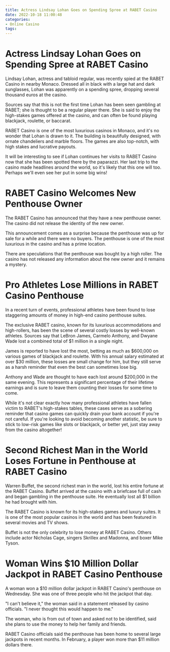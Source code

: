 ```yaml
---
title: Actress Lindsay Lohan Goes on Spending Spree at RABET Casino
date: 2022-10-18 11:00:48
categories:
- Online Casino
tags:
---
```



#  Actress Lindsay Lohan Goes on Spending Spree at RABET Casino

Lindsay Lohan, actress and tabloid regular, was recently spied at the RABET Casino in nearby Monaco. Dressed all in black with a large hat and dark sunglasses, Lohan was apparently on a spending spree, dropping several thousand euros at the casino.

Sources say that this is not the first time Lohan has been seen gambling at RABET; she is thought to be a regular player there. She is said to enjoy the high-stakes games offered at the casino, and can often be found playing blackjack, roulette, or baccarat.

RABET Casino is one of the most luxurious casinos in Monaco, and it's no wonder that Lohan is drawn to it. The building is beautifully designed, with ornate chandeliers and marble floors. The games are also top-notch, with high stakes and lucrative payouts.

It will be interesting to see if Lohan continues her visits to RABET Casino now that she has been spotted there by the paparazzi. Her last trip to the casino made headlines around the world, so it's likely that this one will too. Perhaps we'll even see her put in some big wins!

#  RABET Casino Welcomes New Penthouse Owner

The RABET Casino has announced that they have a new penthouse owner. The casino did not release the identity of the new owner.

This announcement comes as a surprise because the penthouse was up for sale for a while and there were no buyers. The penthouse is one of the most luxurious in the casino and has a prime location.

There are speculations that the penthouse was bought by a high roller. The casino has not released any information about the new owner and it remains a mystery.

#  Pro Athletes Lose Millions in RABET Casino Penthouse

In a recent turn of events, professional athletes have been found to lose staggering amounts of money in high-end casino penthouse suites.

The exclusive RABET casino, known for its luxurious accommodations and high-rollers, has been the scene of several costly losses by well-known athletes. Sources say that LeBron James, Carmelo Anthony, and Dwyane Wade lost a combined total of $1 million in a single night.

James is reported to have lost the most, betting as much as $600,000 on various games of blackjack and roulette. With his annual salary estimated at over $30 million, these losses are small change for him, but they still serve as a harsh reminder that even the best can sometimes lose big.

Anthony and Wade are thought to have each lost around $200,000 in the same evening. This represents a significant percentage of their lifetime earnings and is sure to leave them counting their losses for some time to come.

While it's not clear exactly how many professional athletes have fallen victim to RABET's high-stakes tables, these cases serve as a sobering reminder that casino games can quickly drain your bank account if you're not careful. If you're looking to avoid becoming another statistic, be sure to stick to low-risk games like slots or blackjack, or better yet, just stay away from the casino altogether!

#  Second Richest Man in the World Loses Fortune in Penthouse at RABET Casino

Warren Buffet, the second richest man in the world, lost his entire fortune at the RABET Casino. Buffet arrived at the casino with a briefcase full of cash and began gambling in the penthouse suite. He eventually lost all $1 billion he had brought with him.

The RABET Casino is known for its high-stakes games and luxury suites. It is one of the most popular casinos in the world and has been featured in several movies and TV shows.

Buffet is not the only celebrity to lose money at RABET Casino. Others include actor Nicholas Cage, singers Skrillex and Madonna, and boxer Mike Tyson.

#  Woman Wins $10 Million Dollar Jackpot in RABET Casino Penthouse

A woman won a $10 million dollar jackpot in RABET Casino's penthouse on Wednesday. She was one of three people who hit the jackpot that day.

"I can't believe it," the woman said in a statement released by casino officials. "I never thought this would happen to me."

The woman, who is from out of town and asked not to be identified, said she plans to use the money to help her family and friends.

RABET Casino officials said the penthouse has been home to several large jackpots in recent months. In February, a player won more than $11 million dollars there.